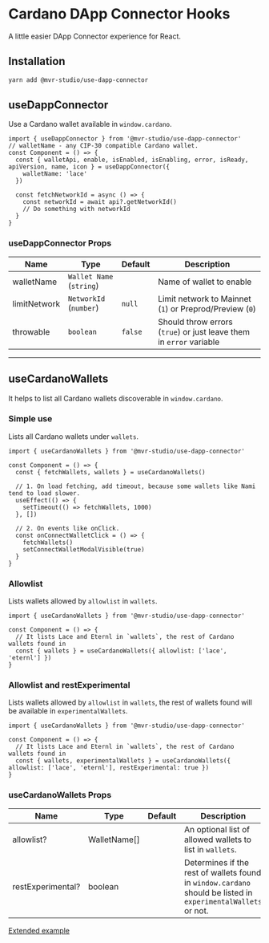 # Cardano DApp Connector Hooks

A little easier DApp Connector experience for React.

## Installation

```sh
yarn add @mvr-studio/use-dapp-connector
```

## useDappConnector

Use a Cardano wallet available in `window.cardano`.

```tsx
import { useDappConnector } from '@mvr-studio/use-dapp-connector'
// walletName - any CIP-30 compatible Cardano wallet.
const Component = () => {
  const { walletApi, enable, isEnabled, isEnabling, error, isReady, apiVersion, name, icon } = useDappConnector({
    walletName: 'lace'
  })

  const fetchNetworkId = async () => {
    const networkId = await api?.getNetworkId()
    // Do something with networkId
  }
}
```

### useDappConnector Props

| Name         | Type                     | Default | Description                                                         |
| ------------ | ------------------------ | ------- | ------------------------------------------------------------------- |
| walletName   | `Wallet Name` (`string`) |         | Name of wallet to enable                                            |
| limitNetwork | `NetworkId` (`number`)   | `null`  | Limit network to Mainnet (`1`) or Preprod/Preview (`0`)             |
| throwable    | `boolean`                | `false` | Should throw errors (`true`) or just leave them in `error` variable |

---

## useCardanoWallets

It helps to list all Cardano wallets discoverable in `window.cardano`.

### Simple use

Lists all Cardano wallets under `wallets`.

```tsx
import { useCardanoWallets } from '@mvr-studio/use-dapp-connector'

const Component = () => {
  const { fetchWallets, wallets } = useCardanoWallets()

  // 1. On load fetching, add timeout, because some wallets like Nami tend to load slower.
  useEffect(() => {
    setTimeout(() => fetchWallets, 1000)
  }, [])

  // 2. On events like onClick.
  const onConnectWalletClick = () => {
    fetchWallets()
    setConnectWalletModalVisible(true)
  }
}
```

### Allowlist

Lists wallets allowed by `allowlist` in `wallets`.

```tsx
import { useCardanoWallets } from '@mvr-studio/use-dapp-connector'

const Component = () => {
  // It lists Lace and Eternl in `wallets`, the rest of Cardano wallets found in
  const { wallets } = useCardanoWallets({ allowlist: ['lace', 'eternl'] })
}
```

### Allowlist and restExperimental

Lists wallets allowed by `allowlist` in `wallets`, the rest of wallets found will be available in `experimentalWallets`.

```tsx
import { useCardanoWallets } from '@mvr-studio/use-dapp-connector'

const Component = () => {
  // It lists Lace and Eternl in `wallets`, the rest of Cardano wallets found in
  const { wallets, experimentalWallets } = useCardanoWallets({ allowlist: ['lace', 'eternl'], restExperimental: true })
}
```

### useCardanoWallets Props

| Name              | Type         | Default | Description                                                                                                   |
| ----------------- | ------------ | ------- | ------------------------------------------------------------------------------------------------------------- |
| allowlist?        | WalletName[] |         | An optional list of allowed wallets to list in `wallets`.                                                     |
| restExperimental? | boolean      |         | Determines if the rest of wallets found in `window.cardano` should be listed in `experimentalWallets` or not. |

[Extended example](https://github.com/mvr-studio/use-dapp-connector/blob/main/test/e2e/App.tsx)
